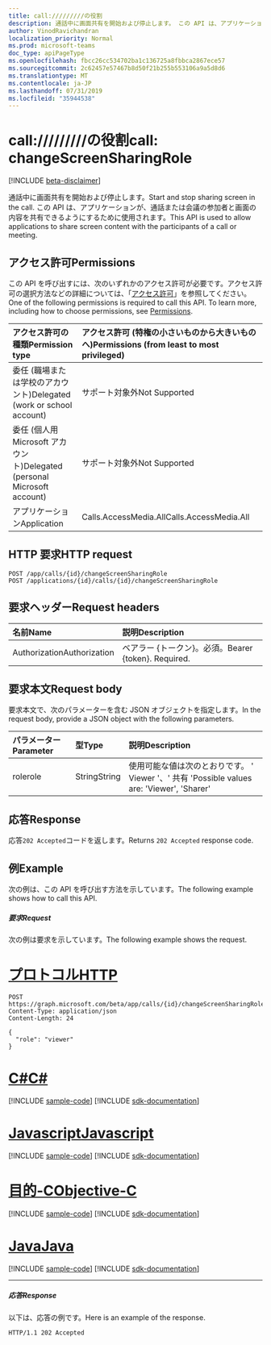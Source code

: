 ```yaml
---
title: call://///////の役割
description: 通話中に画面共有を開始および停止します。 この API は、アプリケーションが、通話または会議の参加者と画面の内容を共有できるようにするために使用されます。
author: VinodRavichandran
localization_priority: Normal
ms.prod: microsoft-teams
doc_type: apiPageType
ms.openlocfilehash: fbcc26cc534702ba1c136725a8fbbca2867ece57
ms.sourcegitcommit: 2c62457e57467b8d50f21b255b553106a9a5d8d6
ms.translationtype: MT
ms.contentlocale: ja-JP
ms.lasthandoff: 07/31/2019
ms.locfileid: "35944538"
---
```

# <a name="call-changescreensharingrole"></a><span data-ttu-id="d703c-104">call://///////の役割</span><span class="sxs-lookup"><span data-stu-id="d703c-104">call: changeScreenSharingRole</span></span>

[!INCLUDE [beta-disclaimer](../../includes/beta-disclaimer.md)]

<span data-ttu-id="d703c-105">通話中に画面共有を開始および停止します。</span><span class="sxs-lookup"><span data-stu-id="d703c-105">Start and stop sharing screen in the call.</span></span> <span data-ttu-id="d703c-106">この API は、アプリケーションが、通話または会議の参加者と画面の内容を共有できるようにするために使用されます。</span><span class="sxs-lookup"><span data-stu-id="d703c-106">This API is used to allow applications to share screen content with the participants of a call or meeting.</span></span>

## <a name="permissions"></a><span data-ttu-id="d703c-107">アクセス許可</span><span class="sxs-lookup"><span data-stu-id="d703c-107">Permissions</span></span>
<span data-ttu-id="d703c-p103">この API を呼び出すには、次のいずれかのアクセス許可が必要です。アクセス許可の選択方法などの詳細については、「[アクセス許可](/graph/permissions-reference)」を参照してください。</span><span class="sxs-lookup"><span data-stu-id="d703c-p103">One of the following permissions is required to call this API. To learn more, including how to choose permissions, see [Permissions](/graph/permissions-reference).</span></span>

| <span data-ttu-id="d703c-110">アクセス許可の種類</span><span class="sxs-lookup"><span data-stu-id="d703c-110">Permission type</span></span>                        | <span data-ttu-id="d703c-111">アクセス許可 (特権の小さいものから大きいものへ)</span><span class="sxs-lookup"><span data-stu-id="d703c-111">Permissions (from least to most privileged)</span></span> |
|:---------------------------------------|:--------------------------------------------|
| <span data-ttu-id="d703c-112">委任 (職場または学校のアカウント)</span><span class="sxs-lookup"><span data-stu-id="d703c-112">Delegated (work or school account)</span></span>     | <span data-ttu-id="d703c-113">サポート対象外</span><span class="sxs-lookup"><span data-stu-id="d703c-113">Not Supported</span></span>                               |
| <span data-ttu-id="d703c-114">委任 (個人用 Microsoft アカウント)</span><span class="sxs-lookup"><span data-stu-id="d703c-114">Delegated (personal Microsoft account)</span></span> | <span data-ttu-id="d703c-115">サポート対象外</span><span class="sxs-lookup"><span data-stu-id="d703c-115">Not Supported</span></span>                               |
| <span data-ttu-id="d703c-116">アプリケーション</span><span class="sxs-lookup"><span data-stu-id="d703c-116">Application</span></span>                            | <span data-ttu-id="d703c-117">Calls.AccessMedia.All</span><span class="sxs-lookup"><span data-stu-id="d703c-117">Calls.AccessMedia.All</span></span>                       |

## <a name="http-request"></a><span data-ttu-id="d703c-118">HTTP 要求</span><span class="sxs-lookup"><span data-stu-id="d703c-118">HTTP request</span></span>
<!-- { "blockType": "ignored" } -->
```http
POST /app/calls/{id}/changeScreenSharingRole
POST /applications/{id}/calls/{id}/changeScreenSharingRole
```

## <a name="request-headers"></a><span data-ttu-id="d703c-119">要求ヘッダー</span><span class="sxs-lookup"><span data-stu-id="d703c-119">Request headers</span></span>
| <span data-ttu-id="d703c-120">名前</span><span class="sxs-lookup"><span data-stu-id="d703c-120">Name</span></span>          | <span data-ttu-id="d703c-121">説明</span><span class="sxs-lookup"><span data-stu-id="d703c-121">Description</span></span>               |
|:--------------|:--------------------------|
| <span data-ttu-id="d703c-122">Authorization</span><span class="sxs-lookup"><span data-stu-id="d703c-122">Authorization</span></span> | <span data-ttu-id="d703c-p104">ベアラー {トークン}。必須。</span><span class="sxs-lookup"><span data-stu-id="d703c-p104">Bearer {token}. Required.</span></span> |

## <a name="request-body"></a><span data-ttu-id="d703c-125">要求本文</span><span class="sxs-lookup"><span data-stu-id="d703c-125">Request body</span></span>
<span data-ttu-id="d703c-126">要求本文で、次のパラメーターを含む JSON オブジェクトを指定します。</span><span class="sxs-lookup"><span data-stu-id="d703c-126">In the request body, provide a JSON object with the following parameters.</span></span>

| <span data-ttu-id="d703c-127">パラメーター</span><span class="sxs-lookup"><span data-stu-id="d703c-127">Parameter</span></span>      | <span data-ttu-id="d703c-128">型</span><span class="sxs-lookup"><span data-stu-id="d703c-128">Type</span></span>    |<span data-ttu-id="d703c-129">説明</span><span class="sxs-lookup"><span data-stu-id="d703c-129">Description</span></span>|
|:---------------|:--------|:----------|
|<span data-ttu-id="d703c-130">role</span><span class="sxs-lookup"><span data-stu-id="d703c-130">role</span></span>|<span data-ttu-id="d703c-131">String</span><span class="sxs-lookup"><span data-stu-id="d703c-131">String</span></span>|<span data-ttu-id="d703c-132">使用可能な値は次のとおりです。 ' Viewer '、' 共有 '</span><span class="sxs-lookup"><span data-stu-id="d703c-132">Possible values are: 'Viewer', 'Sharer'</span></span>|

## <a name="response"></a><span data-ttu-id="d703c-133">応答</span><span class="sxs-lookup"><span data-stu-id="d703c-133">Response</span></span>
<span data-ttu-id="d703c-134">応答`202 Accepted`コードを返します。</span><span class="sxs-lookup"><span data-stu-id="d703c-134">Returns `202 Accepted` response code.</span></span>

## <a name="example"></a><span data-ttu-id="d703c-135">例</span><span class="sxs-lookup"><span data-stu-id="d703c-135">Example</span></span>
<span data-ttu-id="d703c-136">次の例は、この API を呼び出す方法を示しています。</span><span class="sxs-lookup"><span data-stu-id="d703c-136">The following example shows how to call this API.</span></span>

##### <a name="request"></a><span data-ttu-id="d703c-137">要求</span><span class="sxs-lookup"><span data-stu-id="d703c-137">Request</span></span>
<span data-ttu-id="d703c-138">次の例は要求を示しています。</span><span class="sxs-lookup"><span data-stu-id="d703c-138">The following example shows the request.</span></span>


# <a name="httptabhttp"></a>[<span data-ttu-id="d703c-139">プロトコル</span><span class="sxs-lookup"><span data-stu-id="d703c-139">HTTP</span></span>](#tab/http)
<!-- {
  "blockType": "request",
  "name": "call-changeScreenSharingRole"
}-->
```http
POST https://graph.microsoft.com/beta/app/calls/{id}/changeScreenSharingRole
Content-Type: application/json
Content-Length: 24

{
  "role": "viewer"
}
```
# <a name="ctabcsharp"></a>[<span data-ttu-id="d703c-140">C#</span><span class="sxs-lookup"><span data-stu-id="d703c-140">C#</span></span>](#tab/csharp)
[!INCLUDE [sample-code](../includes/snippets/csharp/call-changescreensharingrole-csharp-snippets.md)]
[!INCLUDE [sdk-documentation](../includes/snippets/snippets-sdk-documentation-link.md)]

# <a name="javascripttabjavascript"></a>[<span data-ttu-id="d703c-141">Javascript</span><span class="sxs-lookup"><span data-stu-id="d703c-141">Javascript</span></span>](#tab/javascript)
[!INCLUDE [sample-code](../includes/snippets/javascript/call-changescreensharingrole-javascript-snippets.md)]
[!INCLUDE [sdk-documentation](../includes/snippets/snippets-sdk-documentation-link.md)]

# <a name="objective-ctabobjc"></a>[<span data-ttu-id="d703c-142">目的-C</span><span class="sxs-lookup"><span data-stu-id="d703c-142">Objective-C</span></span>](#tab/objc)
[!INCLUDE [sample-code](../includes/snippets/objc/call-changescreensharingrole-objc-snippets.md)]
[!INCLUDE [sdk-documentation](../includes/snippets/snippets-sdk-documentation-link.md)]

# <a name="javatabjava"></a>[<span data-ttu-id="d703c-143">Java</span><span class="sxs-lookup"><span data-stu-id="d703c-143">Java</span></span>](#tab/java)
[!INCLUDE [sample-code](../includes/snippets/java/call-changescreensharingrole-java-snippets.md)]
[!INCLUDE [sdk-documentation](../includes/snippets/snippets-sdk-documentation-link.md)]

---


##### <a name="response"></a><span data-ttu-id="d703c-144">応答</span><span class="sxs-lookup"><span data-stu-id="d703c-144">Response</span></span>
<span data-ttu-id="d703c-145">以下は、応答の例です。</span><span class="sxs-lookup"><span data-stu-id="d703c-145">Here is an example of the response.</span></span> 

<!-- {
  "blockType": "response",
  "truncated": true,
  "@odata.type": "microsoft.graph.None"
} -->
```http
HTTP/1.1 202 Accepted
```

<!-- uuid: 8fcb5dbc-d5aa-4681-8e31-b001d5168d79
2015-10-25 14:57:30 UTC -->
<!--
{
  "type": "#page.annotation",
  "description": "call: changeScreenSharingRole",
  "keywords": "",
  "section": "documentation",
  "tocPath": "",
  "suppressions": [
  ]
}
-->
